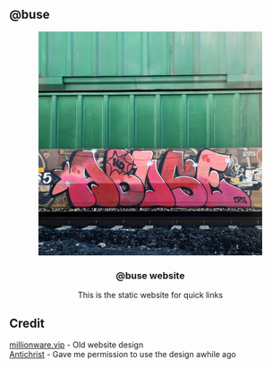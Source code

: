 ## @buse 
<div align="center">
  <img src="https://raw.githubusercontent.com/abusedev/crawler/main/abuse.png" alt="Logo" width="400" height="400">
  <h3 align="center">@buse website</h3>
  <p align="center">
    This is the static website for quick links
  </p>
</div>

## Credit
<div>
    <a href="https://millionware.vip">millionware.vip</a> - Old website design
    <br>
    <a href="https://discordlookup.com/user/621239980366233630">Antichrist</a> - Gave me permission to use the design awhile ago
</div>
